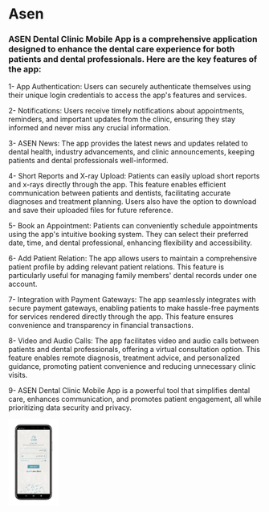 # Asen

### ASEN Dental Clinic Mobile App is a comprehensive application designed to enhance the dental care experience for both patients and dental professionals. Here are the key features of the app:

1- App Authentication: Users can securely authenticate themselves using their unique login credentials to access the app's features and services.

2- Notifications: Users receive timely notifications about appointments, reminders, and important updates from the clinic, ensuring they stay informed and never miss any crucial information.

3- ASEN News: The app provides the latest news and updates related to dental health, industry advancements, and clinic announcements, keeping patients and dental professionals well-informed.

4- Short Reports and X-ray Upload: Patients can easily upload short reports and x-rays directly through the app. This feature enables efficient communication between patients and dentists, facilitating accurate diagnoses and treatment planning. Users also have the option to download and save their uploaded files for future reference.

5- Book an Appointment: Patients can conveniently schedule appointments using the app's intuitive booking system. They can select their preferred date, time, and dental professional, enhancing flexibility and accessibility.

6- Add Patient Relation: The app allows users to maintain a comprehensive patient profile by adding relevant patient relations. This feature is particularly useful for managing family members' dental records under one account.

7- Integration with Payment Gateways: The app seamlessly integrates with secure payment gateways, enabling patients to make hassle-free payments for services rendered directly through the app. This feature ensures convenience and transparency in financial transactions.

8- Video and Audio Calls: The app facilitates video and audio calls between patients and dental professionals, offering a virtual consultation option. This feature enables remote diagnosis, treatment advice, and personalized guidance, promoting patient convenience and reducing unnecessary clinic visits.

9- ASEN Dental Clinic Mobile App is a powerful tool that simplifies dental care, enhances communication, and promotes patient engagement, all while prioritizing data security and privacy.


<img
  src="Images/1- login.jpeg"
  alt="Alt text"
  title="Optional title"
  style="display: inline-block; margin: 0 auto; max-width: 100px">
